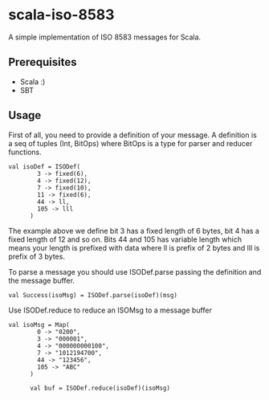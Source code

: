 # scala-iso-8583

A simple implementation of ISO 8583 messages for Scala.

## Prerequisites

* Scala :)
* SBT

## Usage

First of all, you need to provide a definition of your message. A definition is a seq of tuples (Int, BitOps) where BitOps is a type for parser and reducer functions.

```
val isoDef = ISODef(
        3 -> fixed(6),
        4 -> fixed(12),
        7 -> fixed(10),
        11 -> fixed(6),
        44 -> ll,
        105 -> lll
      )
```

The example above we define bit 3 has a fixed length of 6 bytes, bit 4 has a fixed length of 12 and so on. Bits 44 and 105 has variable length which means your length is prefixed with data where ll is prefix of 2 bytes and lll is prefix of 3 bytes.

To parse a message you should use ISODef.parse passing the definition and the message buffer.

```
val Success(isoMsg) = ISODef.parse(isoDef)(msg)
```

Use ISODef.reduce to reduce an ISOMsg to a message buffer

```
val isoMsg = Map(
        0 -> "0200",
        3 -> "000001",
        4 -> "000000000100",
        7 -> "1012194700",
        44 -> "123456",
        105 -> "ABC"
      )

      val buf = ISODef.reduce(isoDef)(isoMsg)
```
